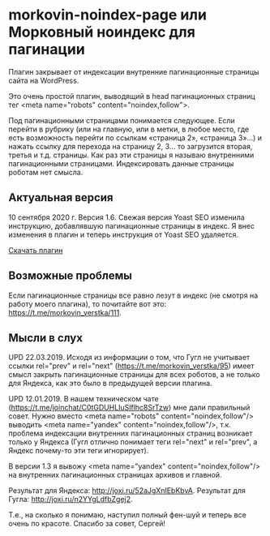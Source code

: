 # morkovin-noindex-page или Морковный ноиндекс для пагинации

Плагин закрывает от индексации внутренние пагинационные страницы сайта на WordPress.

Это очень простой плагин, выводящий в head пагинационных страниц тег &#60;meta name="robots" content="noindex,follow"&#62;.

Под пагинационными страницами понимается следующее. Если перейти в рубрику (или на главную, или в метки, в любое место, где есть возможность перейти по ссылкам «страница 2», «страница 3»…) и нажать ссылку для перехода на страницу 2, 3… то загрузится вторая, третья и т.д. страницы. Как раз эти страницы я называю внутренними пагинационными страницами. Индексировать данные страницы роботам нет смысла.

## Актуальная версия

10 сентября 2020 г. Версия 1.6. Свежая версия Yoast SEO изменила инструкцию, добавлявшую пагинационные страницы в индекс. Я внес изменения в плагин и теперь инструкция от Yoast SEO удаляется.

[Скачать плагин](https://github.com/amorkovin/morkovin-noindex-page/archive/1.6releasezip.zip)

## Возможные проблемы

Если пагинационные страницы все равно лезут в индекс (не смотря на работу моего плагина), то почитайте вот это: https://t.me/morkovin_verstka/111.


## Мысли в слух

UPD 22.03.2019. Исходя из информации о том, что Гугл не учитывает ссылки rel="prev" и rel="next" (https://t.me/morkovin_verstka/95) имеет смысл закрыть пагинационные страницы для всех роботов, а не только для Яндекса, как это было в предыдущей версии плагина.

UPD 12.01.2019. В нашем техническом чате (https://t.me/joinchat/C0tGDUHLIuSlflhc8SrTzw) мне дали правильный совет. Нужно вместо &#60;meta name="robots" content="noindex,follow"/&#62; выводить &#60;meta name="yandex" content="noindex,follow"/&#62;, т.к. проблема индексации внутренних пагинационных страниц возникает только у Яндекса (Гугл отлично понимает теги rel="next" и rel="prev", а Яндекс почему-то эти теги игнорирует).

В версии 1.3 я вывожу &#60;meta name="yandex" content="noindex,follow"/&#62; на внутренних пагинационных страницах архивов и главной.

Результат для Яндекса: http://joxi.ru/52aJgXnIEbKbvA. Результат для Гугла: http://joxi.ru/n2YYgLdfbZgej2.

Т.е., на сколько я понимаю, наступил полный фен-шуй и теперь все очень по красоте. Спасибо за совет, Сергей!

